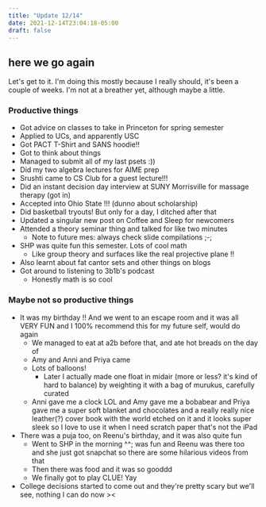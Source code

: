 ```yaml
---
title: "Update 12/14"
date: 2021-12-14T23:04:18-05:00
draft: false
---
```


## here we go again

Let's get to it. I'm doing this mostly because I really should, it's been a couple of weeks. I'm not at a breather yet, although maybe a little.

### Productive things
- Got advice on classes to take in Princeton for spring semester
- Applied to UCs, and apparently USC
- Got PACT T-Shirt and SANS hoodie!!
- Got to think about things
- Managed to submit all of my last psets :))
- Did my two algebra lectures for AIME prep
- Srushti came to CS Club for a guest lecture!!!
- Did an instant decision day interview at SUNY Morrisville for massage therapy (got in)
- Accepted into Ohio State !!! (dunno about scholarship)
- Did basketball tryouts! But only for a day, I ditched after that
- Updated a singular new post on Coffee and Sleep for newcomers
- Attended a theory seminar thing and talked for like two minutes
    - Note to future mes: always check slide compilations ;-;
- SHP was quite fun this semester. Lots of cool math
    - Like group theory and surfaces like the real projective plane !!
- Also learnt about fat cantor sets and other things on blogs
- Got around to listening to 3b1b's podcast
    - Honestly math is so cool

### Maybe not so productive things
- It was my birthday !! And we went to an escape room and it was all VERY FUN and I 100% recommend this for my future self, would do again
    - We managed to eat at a2b before that, and ate hot breads on the day of
    - Amy and Anni and Priya came
    - Lots of balloons!
        - Later I actually made one float in midair (more or less? it's kind of hard to balance) by weighting it with a bag of murukus, carefully curated
    - Anni gave me a clock LOL and Amy gave me a bobabear and Priya gave me a super soft blanket and chocolates and a really really nice leather(?) cover book with the world etched on it and it looks super sleek so I love to use it when I need scratch paper that's not the iPad
- There was a puja too, on Reenu's birthday, and it was also quite fun
    - Went to SHP in the morning ^^; was fun and Reenu was there too and she just got snapchat so there are some hilarious videos from that
    - Then there was food and it was so gooddd
    - We finally got to play CLUE! Yay
- College decisions started to come out and they're pretty scary but we'll see, nothing I can do now ><